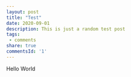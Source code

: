 ```yaml
---
layout: post
title: "Test"
date: 2020-09-01
description: This is just a random test post
tags: 
 - comments
share: true
commentsId: '1'
---
```


Hello World
